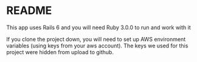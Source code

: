 # README

This app uses Rails 6 and you will need Ruby 3.0.0 to run and work with it

If you clone the project down, you will need to set up AWS environment variables (using keys from your aws account). The keys we used for this project were hidden from upload to github.


